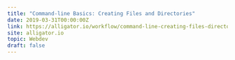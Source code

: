 ```yaml
---
title: "Command-line Basics: Creating Files and Directories"
date: 2019-03-31T00:00:00Z
link: https://alligator.io/workflow/command-line-creating-files-directories/
site: alligator.io
topic: Webdev
draft: false
---
```

